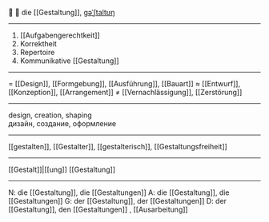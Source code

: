 🎨 🔴 die [[Gestaltung]], [ɡəˈʃtaltʊŋ](https://youglish.com/pronounce/Gestaltung/german)

---
1. [[Aufgabengerechtkeit]]
2. Korrektheit  
3. Repertoire  
4. Kommunikative [[Gestaltung]]

---
= [[Design]], [[Formgebung]], [[Ausführung]], [[Bauart]]
≈ [[Entwurf]], [[Konzeption]], [[Arrangement]]
≠ [[Vernachlässigung]], [[Zerstörung]]

---
design, creation, shaping  
дизайн, создание, оформление

---
[[gestalten]], [[Gestalter]], [[gestalterisch]], [[Gestaltungsfreiheit]]

---
[[Gestalt]]|[[ung]]
[[Gestaltung]]


---
N: die [[Gestaltung]], die [[Gestaltungen]]
A: die [[Gestaltung]], die [[Gestaltungen]]
G: der [[Gestaltung]], der [[Gestaltungen]]
D: der [[Gestaltung]], den [[Gestaltungen]]
, [[Ausarbeitung]]